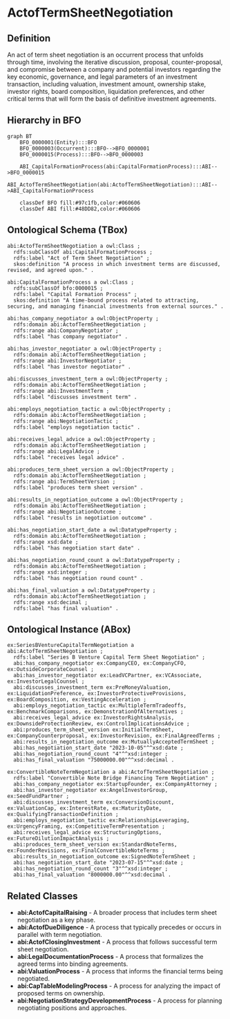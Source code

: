 # ActofTermSheetNegotiation

## Definition
An act of term sheet negotiation is an occurrent process that unfolds through time, involving the iterative discussion, proposal, counter-proposal, and compromise between a company and potential investors regarding the key economic, governance, and legal parameters of an investment transaction, including valuation, investment amount, ownership stake, investor rights, board composition, liquidation preferences, and other critical terms that will form the basis of definitive investment agreements.

## Hierarchy in BFO
```mermaid
graph BT
    BFO_0000001(Entity):::BFO
    BFO_0000003(Occurrent):::BFO-->BFO_0000001
    BFO_0000015(Process):::BFO-->BFO_0000003
    
    ABI_CapitalFormationProcess(abi:CapitalFormationProcess):::ABI-->BFO_0000015
    ABI_ActofTermSheetNegotiation(abi:ActofTermSheetNegotiation):::ABI-->ABI_CapitalFormationProcess
    
    classDef BFO fill:#97c1fb,color:#060606
    classDef ABI fill:#48DD82,color:#060606
```

## Ontological Schema (TBox)
```turtle
abi:ActofTermSheetNegotiation a owl:Class ;
  rdfs:subClassOf abi:CapitalFormationProcess ;
  rdfs:label "Act of Term Sheet Negotiation" ;
  skos:definition "A process in which investment terms are discussed, revised, and agreed upon." .

abi:CapitalFormationProcess a owl:Class ;
  rdfs:subClassOf bfo:0000015 ;
  rdfs:label "Capital Formation Process" ;
  skos:definition "A time-bound process related to attracting, securing, and managing financial investments from external sources." .

abi:has_company_negotiator a owl:ObjectProperty ;
  rdfs:domain abi:ActofTermSheetNegotiation ;
  rdfs:range abi:CompanyNegotiator ;
  rdfs:label "has company negotiator" .

abi:has_investor_negotiator a owl:ObjectProperty ;
  rdfs:domain abi:ActofTermSheetNegotiation ;
  rdfs:range abi:InvestorNegotiator ;
  rdfs:label "has investor negotiator" .

abi:discusses_investment_term a owl:ObjectProperty ;
  rdfs:domain abi:ActofTermSheetNegotiation ;
  rdfs:range abi:InvestmentTerm ;
  rdfs:label "discusses investment term" .

abi:employs_negotiation_tactic a owl:ObjectProperty ;
  rdfs:domain abi:ActofTermSheetNegotiation ;
  rdfs:range abi:NegotiationTactic ;
  rdfs:label "employs negotiation tactic" .

abi:receives_legal_advice a owl:ObjectProperty ;
  rdfs:domain abi:ActofTermSheetNegotiation ;
  rdfs:range abi:LegalAdvice ;
  rdfs:label "receives legal advice" .

abi:produces_term_sheet_version a owl:ObjectProperty ;
  rdfs:domain abi:ActofTermSheetNegotiation ;
  rdfs:range abi:TermSheetVersion ;
  rdfs:label "produces term sheet version" .

abi:results_in_negotiation_outcome a owl:ObjectProperty ;
  rdfs:domain abi:ActofTermSheetNegotiation ;
  rdfs:range abi:NegotiationOutcome ;
  rdfs:label "results in negotiation outcome" .

abi:has_negotiation_start_date a owl:DatatypeProperty ;
  rdfs:domain abi:ActofTermSheetNegotiation ;
  rdfs:range xsd:date ;
  rdfs:label "has negotiation start date" .

abi:has_negotiation_round_count a owl:DatatypeProperty ;
  rdfs:domain abi:ActofTermSheetNegotiation ;
  rdfs:range xsd:integer ;
  rdfs:label "has negotiation round count" .

abi:has_final_valuation a owl:DatatypeProperty ;
  rdfs:domain abi:ActofTermSheetNegotiation ;
  rdfs:range xsd:decimal ;
  rdfs:label "has final valuation" .
```

## Ontological Instance (ABox)
```turtle
ex:SeriesBVentureCapitalTermNegotiation a abi:ActofTermSheetNegotiation ;
  rdfs:label "Series B Venture Capital Term Sheet Negotiation" ;
  abi:has_company_negotiator ex:CompanyCEO, ex:CompanyCFO, ex:OutsideCorporateCounsel ;
  abi:has_investor_negotiator ex:LeadVCPartner, ex:VCAssociate, ex:InvestorLegalCounsel ;
  abi:discusses_investment_term ex:PreMoneyValuation, ex:LiquidationPreference, ex:InvestorProtectiveProvisions, ex:BoardComposition, ex:VestingAcceleration ;
  abi:employs_negotiation_tactic ex:MultipleTermTradeoffs, ex:BenchmarkComparisons, ex:DemonstrationOfAlternatives ;
  abi:receives_legal_advice ex:InvestorRightsAnalysis, ex:DownsideProtectionReview, ex:ControlImplicationsAdvice ;
  abi:produces_term_sheet_version ex:InitialTermSheet, ex:CompanyCounterproposal, ex:InvestorRevision, ex:FinalAgreedTerms ;
  abi:results_in_negotiation_outcome ex:MutuallyAcceptedTermSheet ;
  abi:has_negotiation_start_date "2023-10-05"^^xsd:date ;
  abi:has_negotiation_round_count "4"^^xsd:integer ;
  abi:has_final_valuation "75000000.00"^^xsd:decimal .

ex:ConvertibleNoteTermNegotiation a abi:ActofTermSheetNegotiation ;
  rdfs:label "Convertible Note Bridge Financing Term Negotiation" ;
  abi:has_company_negotiator ex:StartupFounder, ex:CompanyAttorney ;
  abi:has_investor_negotiator ex:AngelInvestorGroup, ex:SeedFundPartner ;
  abi:discusses_investment_term ex:ConversionDiscount, ex:ValuationCap, ex:InterestRate, ex:MaturityDate, ex:QualifyingTransactionDefinition ;
  abi:employs_negotiation_tactic ex:RelationshipLeveraging, ex:UrgencyFraming, ex:CompetitiveTermPresentation ;
  abi:receives_legal_advice ex:StructuringOptions, ex:FutureDilutionImpactAnalysis ;
  abi:produces_term_sheet_version ex:StandardNoteTerms, ex:FounderRevisions, ex:FinalConvertibleNoteTerms ;
  abi:results_in_negotiation_outcome ex:SignedNoteTermSheet ;
  abi:has_negotiation_start_date "2023-07-15"^^xsd:date ;
  abi:has_negotiation_round_count "3"^^xsd:integer ;
  abi:has_final_valuation "8000000.00"^^xsd:decimal .
```

## Related Classes
- **abi:ActofCapitalRaising** - A broader process that includes term sheet negotiation as a key phase.
- **abi:ActofDueDiligence** - A process that typically precedes or occurs in parallel with term negotiation.
- **abi:ActofClosingInvestment** - A process that follows successful term sheet negotiation.
- **abi:LegalDocumentationProcess** - A process that formalizes the agreed terms into binding agreements.
- **abi:ValuationProcess** - A process that informs the financial terms being negotiated.
- **abi:CapTableModelingProcess** - A process for analyzing the impact of proposed terms on ownership.
- **abi:NegotiationStrategyDevelopmentProcess** - A process for planning negotiating positions and approaches. 